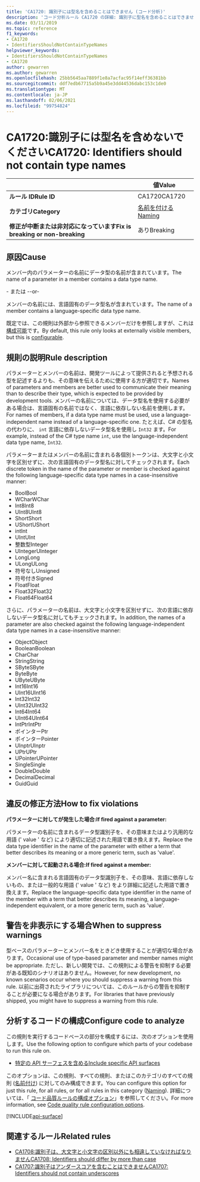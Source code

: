 ```yaml
---
title: 'CA1720: 識別子には型名を含めることはできません (コード分析)'
description: 'コード分析ルール CA1720 の詳細: 識別子に型名を含めることはできません'
ms.date: 03/11/2019
ms.topic: reference
f1_keywords:
- CA1720
- IdentifiersShouldNotContainTypeNames
helpviewer_keywords:
- IdentifiersShouldNotContainTypeNames
- CA1720
author: gewarren
ms.author: gewarren
ms.openlocfilehash: 25bb5645aa7889f1e8a7acfac95f14eff36381bb
ms.sourcegitcommit: ddf7edb67715a5b9a45e3dd44536dabc153c1de0
ms.translationtype: MT
ms.contentlocale: ja-JP
ms.lasthandoff: 02/06/2021
ms.locfileid: "99754824"
---
```

# <a name="ca1720-identifiers-should-not-contain-type-names"></a><span data-ttu-id="8363e-103">CA1720:識別子には型名を含めないでください</span><span class="sxs-lookup"><span data-stu-id="8363e-103">CA1720: Identifiers should not contain type names</span></span>

| | <span data-ttu-id="8363e-104">値</span><span class="sxs-lookup"><span data-stu-id="8363e-104">Value</span></span> |
|-|-|
| <span data-ttu-id="8363e-105">**ルール ID**</span><span class="sxs-lookup"><span data-stu-id="8363e-105">**Rule ID**</span></span> |<span data-ttu-id="8363e-106">CA1720</span><span class="sxs-lookup"><span data-stu-id="8363e-106">CA1720</span></span>|
| <span data-ttu-id="8363e-107">**カテゴリ**</span><span class="sxs-lookup"><span data-stu-id="8363e-107">**Category**</span></span> |[<span data-ttu-id="8363e-108">名前を付ける</span><span class="sxs-lookup"><span data-stu-id="8363e-108">Naming</span></span>](naming-warnings.md)|
| <span data-ttu-id="8363e-109">**修正が中断または非対応になっています**</span><span class="sxs-lookup"><span data-stu-id="8363e-109">**Fix is breaking or non-breaking**</span></span> |<span data-ttu-id="8363e-110">あり</span><span class="sxs-lookup"><span data-stu-id="8363e-110">Breaking</span></span>|

## <a name="cause"></a><span data-ttu-id="8363e-111">原因</span><span class="sxs-lookup"><span data-stu-id="8363e-111">Cause</span></span>

<span data-ttu-id="8363e-112">メンバー内のパラメーターの名前にデータ型の名前が含まれています。</span><span class="sxs-lookup"><span data-stu-id="8363e-112">The name of a parameter in a member contains a data type name.</span></span>

<span data-ttu-id="8363e-113">\- または -</span><span class="sxs-lookup"><span data-stu-id="8363e-113">-or-</span></span>

<span data-ttu-id="8363e-114">メンバーの名前には、言語固有のデータ型名が含まれています。</span><span class="sxs-lookup"><span data-stu-id="8363e-114">The name of a member contains a language-specific data type name.</span></span>

<span data-ttu-id="8363e-115">既定では、この規則は外部から参照できるメンバーだけを参照しますが、これは [構成可能](#configure-code-to-analyze)です。</span><span class="sxs-lookup"><span data-stu-id="8363e-115">By default, this rule only looks at externally visible members, but this is [configurable](#configure-code-to-analyze).</span></span>

## <a name="rule-description"></a><span data-ttu-id="8363e-116">規則の説明</span><span class="sxs-lookup"><span data-stu-id="8363e-116">Rule description</span></span>

<span data-ttu-id="8363e-117">パラメーターとメンバーの名前は、開発ツールによって提供されると予想される型を記述するよりも、その意味を伝えるために使用する方が適切です。</span><span class="sxs-lookup"><span data-stu-id="8363e-117">Names of parameters and members are better used to communicate their meaning than to describe their type, which is expected to be provided by development tools.</span></span> <span data-ttu-id="8363e-118">メンバーの名前については、データ型名を使用する必要がある場合は、言語固有の名前ではなく、言語に依存しない名前を使用します。</span><span class="sxs-lookup"><span data-stu-id="8363e-118">For names of members, if a data type name must be used, use a language-independent name instead of a language-specific one.</span></span> <span data-ttu-id="8363e-119">たとえば、C# の型名の代わりに、 `int` 言語に依存しないデータ型名を使用し `Int32` ます。</span><span class="sxs-lookup"><span data-stu-id="8363e-119">For example, instead of the C# type name `int`, use the language-independent data type name, `Int32`.</span></span>

<span data-ttu-id="8363e-120">パラメーターまたはメンバーの名前に含まれる各個別トークンは、大文字と小文字を区別せずに、次の言語固有のデータ型名に対してチェックされます。</span><span class="sxs-lookup"><span data-stu-id="8363e-120">Each discrete token in the name of the parameter or member is checked against the following language-specific data type names in a case-insensitive manner:</span></span>

- <span data-ttu-id="8363e-121">Bool</span><span class="sxs-lookup"><span data-stu-id="8363e-121">Bool</span></span>
- <span data-ttu-id="8363e-122">WChar</span><span class="sxs-lookup"><span data-stu-id="8363e-122">WChar</span></span>
- <span data-ttu-id="8363e-123">Int8</span><span class="sxs-lookup"><span data-stu-id="8363e-123">Int8</span></span>
- <span data-ttu-id="8363e-124">UInt8</span><span class="sxs-lookup"><span data-stu-id="8363e-124">UInt8</span></span>
- <span data-ttu-id="8363e-125">Short</span><span class="sxs-lookup"><span data-stu-id="8363e-125">Short</span></span>
- <span data-ttu-id="8363e-126">UShort</span><span class="sxs-lookup"><span data-stu-id="8363e-126">UShort</span></span>
- <span data-ttu-id="8363e-127">int</span><span class="sxs-lookup"><span data-stu-id="8363e-127">Int</span></span>
- <span data-ttu-id="8363e-128">UInt</span><span class="sxs-lookup"><span data-stu-id="8363e-128">UInt</span></span>
- <span data-ttu-id="8363e-129">整数型</span><span class="sxs-lookup"><span data-stu-id="8363e-129">Integer</span></span>
- <span data-ttu-id="8363e-130">UInteger</span><span class="sxs-lookup"><span data-stu-id="8363e-130">UInteger</span></span>
- <span data-ttu-id="8363e-131">Long</span><span class="sxs-lookup"><span data-stu-id="8363e-131">Long</span></span>
- <span data-ttu-id="8363e-132">ULong</span><span class="sxs-lookup"><span data-stu-id="8363e-132">ULong</span></span>
- <span data-ttu-id="8363e-133">符号なし</span><span class="sxs-lookup"><span data-stu-id="8363e-133">Unsigned</span></span>
- <span data-ttu-id="8363e-134">符号付き</span><span class="sxs-lookup"><span data-stu-id="8363e-134">Signed</span></span>
- <span data-ttu-id="8363e-135">Float</span><span class="sxs-lookup"><span data-stu-id="8363e-135">Float</span></span>
- <span data-ttu-id="8363e-136">Float32</span><span class="sxs-lookup"><span data-stu-id="8363e-136">Float32</span></span>
- <span data-ttu-id="8363e-137">Float64</span><span class="sxs-lookup"><span data-stu-id="8363e-137">Float64</span></span>

<span data-ttu-id="8363e-138">さらに、パラメーターの名前は、大文字と小文字を区別せずに、次の言語に依存しないデータ型名に対してもチェックされます。</span><span class="sxs-lookup"><span data-stu-id="8363e-138">In addition, the names of a parameter are also checked against the following language-independent data type names in a case-insensitive manner:</span></span>

- <span data-ttu-id="8363e-139">Object</span><span class="sxs-lookup"><span data-stu-id="8363e-139">Object</span></span>
- <span data-ttu-id="8363e-140">Boolean</span><span class="sxs-lookup"><span data-stu-id="8363e-140">Boolean</span></span>
- <span data-ttu-id="8363e-141">Char</span><span class="sxs-lookup"><span data-stu-id="8363e-141">Char</span></span>
- <span data-ttu-id="8363e-142">String</span><span class="sxs-lookup"><span data-stu-id="8363e-142">String</span></span>
- <span data-ttu-id="8363e-143">SByte</span><span class="sxs-lookup"><span data-stu-id="8363e-143">SByte</span></span>
- <span data-ttu-id="8363e-144">Byte</span><span class="sxs-lookup"><span data-stu-id="8363e-144">Byte</span></span>
- <span data-ttu-id="8363e-145">UByte</span><span class="sxs-lookup"><span data-stu-id="8363e-145">UByte</span></span>
- <span data-ttu-id="8363e-146">Int16</span><span class="sxs-lookup"><span data-stu-id="8363e-146">Int16</span></span>
- <span data-ttu-id="8363e-147">UInt16</span><span class="sxs-lookup"><span data-stu-id="8363e-147">UInt16</span></span>
- <span data-ttu-id="8363e-148">Int32</span><span class="sxs-lookup"><span data-stu-id="8363e-148">Int32</span></span>
- <span data-ttu-id="8363e-149">UInt32</span><span class="sxs-lookup"><span data-stu-id="8363e-149">UInt32</span></span>
- <span data-ttu-id="8363e-150">Int64</span><span class="sxs-lookup"><span data-stu-id="8363e-150">Int64</span></span>
- <span data-ttu-id="8363e-151">UInt64</span><span class="sxs-lookup"><span data-stu-id="8363e-151">UInt64</span></span>
- <span data-ttu-id="8363e-152">IntPtr</span><span class="sxs-lookup"><span data-stu-id="8363e-152">IntPtr</span></span>
- <span data-ttu-id="8363e-153">ポインター</span><span class="sxs-lookup"><span data-stu-id="8363e-153">Ptr</span></span>
- <span data-ttu-id="8363e-154">ポインター</span><span class="sxs-lookup"><span data-stu-id="8363e-154">Pointer</span></span>
- <span data-ttu-id="8363e-155">UInptr</span><span class="sxs-lookup"><span data-stu-id="8363e-155">UInptr</span></span>
- <span data-ttu-id="8363e-156">UPtr</span><span class="sxs-lookup"><span data-stu-id="8363e-156">UPtr</span></span>
- <span data-ttu-id="8363e-157">UPointer</span><span class="sxs-lookup"><span data-stu-id="8363e-157">UPointer</span></span>
- <span data-ttu-id="8363e-158">Single</span><span class="sxs-lookup"><span data-stu-id="8363e-158">Single</span></span>
- <span data-ttu-id="8363e-159">Double</span><span class="sxs-lookup"><span data-stu-id="8363e-159">Double</span></span>
- <span data-ttu-id="8363e-160">Decimal</span><span class="sxs-lookup"><span data-stu-id="8363e-160">Decimal</span></span>
- <span data-ttu-id="8363e-161">Guid</span><span class="sxs-lookup"><span data-stu-id="8363e-161">Guid</span></span>

## <a name="how-to-fix-violations"></a><span data-ttu-id="8363e-162">違反の修正方法</span><span class="sxs-lookup"><span data-stu-id="8363e-162">How to fix violations</span></span>

<span data-ttu-id="8363e-163">**パラメーターに対してが発生した場合:**</span><span class="sxs-lookup"><span data-stu-id="8363e-163">**If fired against a parameter:**</span></span>

<span data-ttu-id="8363e-164">パラメーターの名前に含まれるデータ型識別子を、その意味またはより汎用的な用語 (' value ' など) により適切に記述された用語で置き換えます。</span><span class="sxs-lookup"><span data-stu-id="8363e-164">Replace the data type identifier in the name of the parameter with either a term that better describes its meaning or a more generic term, such as 'value'.</span></span>

<span data-ttu-id="8363e-165">**メンバーに対して起動される場合:**</span><span class="sxs-lookup"><span data-stu-id="8363e-165">**If fired against a member:**</span></span>

<span data-ttu-id="8363e-166">メンバー名に含まれる言語固有のデータ型識別子を、その意味、言語に依存しないもの、または一般的な用語 (' value ' など) をより詳細に記述した用語で置き換えます。</span><span class="sxs-lookup"><span data-stu-id="8363e-166">Replace the language-specific data type identifier in the name of the member with a term that better describes its meaning, a language-independent equivalent, or a more generic term, such as 'value'.</span></span>

## <a name="when-to-suppress-warnings"></a><span data-ttu-id="8363e-167">警告を非表示にする場合</span><span class="sxs-lookup"><span data-stu-id="8363e-167">When to suppress warnings</span></span>

<span data-ttu-id="8363e-168">型ベースのパラメーターとメンバー名をときどき使用することが適切な場合があります。</span><span class="sxs-lookup"><span data-stu-id="8363e-168">Occasional use of type-based parameter and member names might be appropriate.</span></span> <span data-ttu-id="8363e-169">ただし、新しい開発では、この規則による警告を抑制する必要がある既知のシナリオはありません。</span><span class="sxs-lookup"><span data-stu-id="8363e-169">However, for new development, no known scenarios occur where you should suppress a warning from this rule.</span></span> <span data-ttu-id="8363e-170">以前に出荷されたライブラリについては、このルールからの警告を抑制することが必要になる場合があります。</span><span class="sxs-lookup"><span data-stu-id="8363e-170">For libraries that have previously shipped, you might have to suppress a warning from this rule.</span></span>

## <a name="configure-code-to-analyze"></a><span data-ttu-id="8363e-171">分析するコードの構成</span><span class="sxs-lookup"><span data-stu-id="8363e-171">Configure code to analyze</span></span>

<span data-ttu-id="8363e-172">この規則を実行するコードベースの部分を構成するには、次のオプションを使用します。</span><span class="sxs-lookup"><span data-stu-id="8363e-172">Use the following option to configure which parts of your codebase to run this rule on.</span></span>

- [<span data-ttu-id="8363e-173">特定の API サーフェスを含める</span><span class="sxs-lookup"><span data-stu-id="8363e-173">Include specific API surfaces</span></span>](#include-specific-api-surfaces)

<span data-ttu-id="8363e-174">このオプションは、この規則、すべての規則、またはこのカテゴリのすべての規則 ([名前付け](naming-warnings.md)) に対してのみ構成できます。</span><span class="sxs-lookup"><span data-stu-id="8363e-174">You can configure this option for just this rule, for all rules, or for all rules in this category ([Naming](naming-warnings.md)).</span></span> <span data-ttu-id="8363e-175">詳細については、「 [コード品質ルールの構成オプション](../code-quality-rule-options.md)」を参照してください。</span><span class="sxs-lookup"><span data-stu-id="8363e-175">For more information, see [Code quality rule configuration options](../code-quality-rule-options.md).</span></span>

[!INCLUDE[api-surface](~/includes/code-analysis/api-surface.md)]

## <a name="related-rules"></a><span data-ttu-id="8363e-176">関連するルール</span><span class="sxs-lookup"><span data-stu-id="8363e-176">Related rules</span></span>

- [<span data-ttu-id="8363e-177">CA1708:識別子は、大文字と小文字の区別以外にも相違していなければなりません</span><span class="sxs-lookup"><span data-stu-id="8363e-177">CA1708: Identifiers should differ by more than case</span></span>](ca1708.md)
- [<span data-ttu-id="8363e-178">CA1707:識別子はアンダースコアを含むことはできません</span><span class="sxs-lookup"><span data-stu-id="8363e-178">CA1707: Identifiers should not contain underscores</span></span>](ca1707.md)
